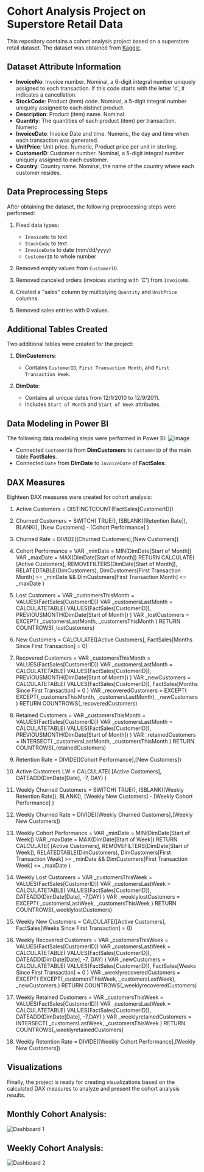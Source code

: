 # Cohort Analysis Project on Superstore Retail Data

This repository contains a cohort analysis project based on a superstore retail dataset. The dataset was obtained from [Kaggle](https://www.kaggle.com/datasets/jihyeseo/online-retail-data-set-from-uci-ml-repo).

## Dataset Attribute Information

- **InvoiceNo**: Invoice number. Nominal, a 6-digit integral number uniquely assigned to each transaction. If this code starts with the letter 'c', it indicates a cancellation.
- **StockCode**: Product (item) code. Nominal, a 5-digit integral number uniquely assigned to each distinct product.
- **Description**: Product (item) name. Nominal.
- **Quantity**: The quantities of each product (item) per transaction. Numeric.
- **InvoiceDate**: Invoice Date and time. Numeric, the day and time when each transaction was generated.
- **UnitPrice**: Unit price. Numeric, Product price per unit in sterling.
- **CustomerID**: Customer number. Nominal, a 5-digit integral number uniquely assigned to each customer.
- **Country**: Country name. Nominal, the name of the country where each customer resides.

## Data Preprocessing Steps

After obtaining the dataset, the following preprocessing steps were performed:

1. Fixed data types:
   - `InvoiceNo` to text
   - `StockCode` to text
   - `InvoiceDate` to date (mm/dd/yyyy)
   - `CustomerID` to whole number

2. Removed empty values from `CustomerID`.

3. Removed canceled orders (invoices starting with 'C') from `InvoiceNo`.

4. Created a "sales" column by multiplying `Quantity` and `UnitPrice` columns.

5. Removed sales entries with 0 values.

## Additional Tables Created

Two additional tables were created for the project:

1. **DimCustomers**:
   - Contains `CustomerID`, `First Transaction Month`, and `First Transaction Week`.

2. **DimDate**:
   - Contains all unique dates from 12/1/2010 to 12/9/2011.
   - Includes `Start of Month` and `Start of Week` attributes.

## Data Modeling in Power BI

The following data modeling steps were performed in Power BI:
![image](https://github.com/sulaiman013/My-Personal-Projects/assets/55143390/2846c95b-edb7-467d-802c-f48b75289cc5)

- Connected `CustomerID` from **DimCustomers** to `CustomerID` of the main table **FactSales**.
- Connected `Date` from **DimDate** to `InvoiceDate` of **FactSales**.

## DAX Measures

Eighteen DAX measures were created for cohort analysis:

1. Active Customers = DISTINCTCOUNT(FactSales[CustomerID])

2. Churned Customers =
    SWITCH(
        TRUE(),
        ISBLANK([Retention Rate]),
        BLANK(),
        [New Customers] - [Cohort Performance]
    )

3. Churned Rate = DIVIDE([Churned Customers],[New Customers])

4. Cohort Performance =
VAR _minDate = MIN(DimDate[Start of Month])
VAR _maxDate = MAX(DimDate[Start of Month])
RETURN
    CALCULATE(
        [Active Customers],
        REMOVEFILTERS(DimDate[Start of Month]),
        RELATEDTABLE(DimCustomers),
        DimCustomers[First Transaction Month] >= _minDate
            && DimCustomers[First Transaction Month] <= _maxDate
    )

5. Lost Customers =
VAR _customersThisMonth =
    VALUES(FactSales[CustomerID])
VAR _customersLastMonth =
    CALCULATETABLE(
        VALUES(FactSales[CustomerID]),
        PREVIOUSMONTH(DimDate[Start of Month])
    )
VAR _lostCustomers =
    EXCEPT(
        _customersLastMonth, _customersThisMonth
    )
RETURN
    COUNTROWS(_lostCustomers)

6. New Customers = CALCULATE([Active Customers], FactSales[Months Since First Transaction] = 0)

7. Recovered Customers =
VAR _customersThisMonth =
    VALUES(FactSales[CustomerID])
VAR _customersLastMonth =
    CALCULATETABLE(
        VALUES(FactSales[CustomerID]),
        PREVIOUSMONTH(DimDate[Start of Month])
    )
VAR _newCustomers =
    CALCULATETABLE(
        VALUES(FactSales[CustomerID]),
        FactSales[Months Since First Transaction] = 0
    )
VAR _recoveredCustomers =
    EXCEPT(
        EXCEPT(_customersThisMonth, _customersLastMonth),
    _newCustomers
    )
RETURN
    COUNTROWS(_recoveredCustomers)

8. Retained Customers =
VAR _customersThisMonth =
    VALUES(FactSales[CustomerID])
VAR _customersLastMonth =
    CALCULATETABLE(
        VALUES(FactSales[CustomerID]),
        PREVIOUSMONTH(DimDate[Start of Month])
    )
VAR _retainedCustomers =
    INTERSECT(
        _customersLastMonth, _customersThisMonth
    )
RETURN
    COUNTROWS(_retainedCustomers)

9. Retention Rate =
    DIVIDE([Cohort Performance],[New Customers])

10. Active Customers LW =
    CALCULATE(
        [Active Customers],
        DATEADD(DimDate[Date], -7, DAY)
    )

11. Weekly Churned Customers =
    SWITCH(
        TRUE(),
        ISBLANK([Weekly Retention Rate]),
        BLANK(),
        [Weekly New Customers] - [Weekly Cohort Performance]
    )

12. Weekly Churned Rate = DIVIDE([Weekly Churned Customers],[Weekly New Customers])

13. Weekly Cohort Performance =
VAR _minDate = MIN(DimDate[Start of Week])
VAR _maxDate = MAX(DimDate[Start of Week])
RETURN
    CALCULATE(
        [Active Customers],
        REMOVEFILTERS(DimDate[Start of Week]),
        RELATEDTABLE(DimCustomers),
        DimCustomers[First Transaction Week] >= _minDate
            && DimCustomers[First Transaction Week] <= _maxDate
    )

14. Weekly Lost Customers =
VAR _customersThisWeek =
    VALUES(FactSales[CustomerID])
VAR _customersLastWeek =
    CALCULATETABLE(
        VALUES(FactSales[CustomerID]),
        DATEADD(DimDate[Date], -7,DAY)
    )
VAR _weeklylostCustomers =
    EXCEPT(
        _customersLastWeek, _customersThisWeek
    )
RETURN
    COUNTROWS(_weeklylostCustomers)

15. Weekly New Customers = CALCULATE([Active Customers], FactSales[Weeks Since First Transaction] = 0)

16. Weekly Recovered Customers =
VAR _customersThisWeek =
    VALUES(FactSales[CustomerID])
VAR _customersLastWeek =
    CALCULATETABLE(
        VALUES(FactSales[CustomerID]),
        DATEADD(DimDate[Date], -7, DAY)
    )
VAR _newCustomers =
    CALCULATETABLE(
        VALUES(FactSales[CustomerID]),
        FactSales[Weeks Since First Transaction] = 0
    )
VAR _weeklyrecoveredCustomers =
    EXCEPT(
        EXCEPT(_customersThisWeek, _customersLastWeek),
    _newCustomers
    )
RETURN
    COUNTROWS(_weeklyrecoveredCustomers)

17. Weekly Retained Customers =
VAR _customersThisWeek =
    VALUES(FactSales[CustomerID])
VAR _customersLastWeek =
    CALCULATETABLE(
        VALUES(FactSales[CustomerID]),
        DATEADD(DimDate[Date], -7,DAY)
    )
VAR _weeklyretainedCustomers =
    INTERSECT(
        _customersLastWeek, _customersThisWeek
    )
RETURN
    COUNTROWS(_weeklyretainedCustomers)

18. Weekly Retention Rate =
    DIVIDE([Weekly Cohort Performance],[Weekly New Customers])


## Visualizations
Finally, the project is ready for creating visualizations based on the calculated DAX measures to analyze and present the cohort analysis results.

## Monthly Cohort Analysis:

![Dashboard 1](https://github.com/sulaiman013/My-Personal-Projects/assets/55143390/0ff52650-bae1-4146-970d-7761da1a8c7b)

## Weekly Cohort Analysis:

![Dashboard 2](https://github.com/sulaiman013/My-Personal-Projects/assets/55143390/096ef5ba-e4d7-4191-b345-a8f94e736ac3)
